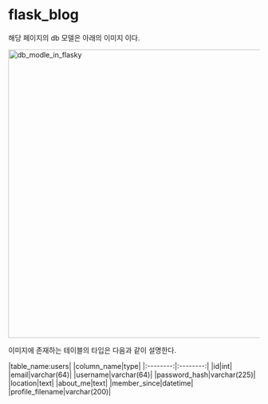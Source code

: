 # flask_blog

해당 페이지의 db 모델은 아래의 이미지 이다.

<img width="578" alt="db_modle_in_flasky" src="https://user-images.githubusercontent.com/48170295/59585495-94512080-911b-11e9-9172-97f2683fd67c.PNG">

이미지에 존재하는 테이블의 타입은 다음과 같이 설명한다.

|table_name:users|
|column_name|type|
|:--------:|:--------:|
|id|int|
|email|varchar(64)|
|username|varchar(64)|
|password_hash|varchar(225)|
|location|text|
|about_me|text|
|member_since|datetime|
|profile_filename|varchar(200)|
